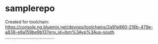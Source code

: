 # samplerepo
Created for toolchain: https://console.ng.bluemix.net/devops/toolchains/2a91e860-216b-479e-a838-e6a159be9b13?env_id=ibm%3Ayp%3Aus-south
........................................
